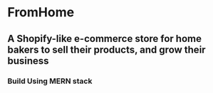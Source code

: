 # FromHome
## A Shopify-like e-commerce store for home bakers to sell their products, and grow their business
### Build Using MERN stack
